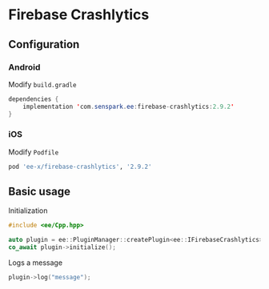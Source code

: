 # Firebase Crashlytics
## Configuration
### Android
Modify `build.gradle`
```java
dependencies {
    implementation 'com.senspark.ee:firebase-crashlytics:2.9.2'
}
```

### iOS
Modify `Podfile`
```ruby
pod 'ee-x/firebase-crashlytics', '2.9.2'
```

## Basic usage
Initialization
```cpp
#include <ee/Cpp.hpp>

auto plugin = ee::PluginManager::createPlugin<ee::IFirebaseCrashlytics>();
co_await plugin->initialize();
```

Logs a message
```cpp
plugin->log("message");
```
